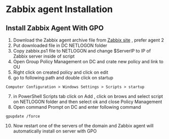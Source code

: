 # Zabbix agent Installation

## Install Zabbix Agent With GPO 

1. Download the Zabbix agent archive file from [Zabbix site](https://www.zabbix.com/download_agents?version=7.2&release=7.2.1&os=Windows&os_version=Any&hardware=amd64&encryption=No+encryption&packaging=Archive&show_legacy=0) , prefer agent 2
2. Put downloaded file in DC NETLOGON folder
3. Copy zabbix.ps1 file to NETLOGON and change $ServerIP to IP of Zabbix server inside of script
4. Open Group Policy Management on DC and crate new policy and link to OU
5. Right click on created policy and click on edit
6. go to following path and double click on startup
```
Computer Configuration > Windows Settings > Scripts > startup
```
7. in PowerShell Scripts tab click on Add , click on brows and select script on NETLOGON folder and then select ok and close Policy Management
8. Open command Prompt on DC and enter following command

```
gpupdate /force
```

10.  Now restart one of the servers of the domain and Zabbix agent will automatically install on server with GPO
